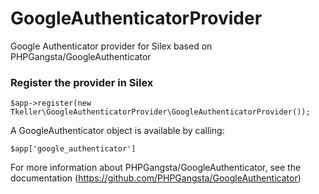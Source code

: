 GoogleAuthenticatorProvider
===========================

Google Authenticator provider for Silex based on PHPGangsta/GoogleAuthenticator

### Register the provider in Silex

    $app->register(new Tkeller\GoogleAuthenticatorProvider\GoogleAuthenticatorProvider());

A GoogleAuthenticator object is available by calling: 

    $app['google_authenticator']

For more information about PHPGangsta/GoogleAuthenticator, see the documentation (https://github.com/PHPGangsta/GoogleAuthenticator)
